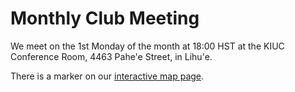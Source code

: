 # Monthly Club Meeting

We meet on the 1st Monday of the month at 18:00 HST at the KIUC
Conference Room, 4463 Pahe'e Street, in Lihu'e.

There is a marker on our <a href="{{relative to
'map.html'}}">interactive map page</a>.
